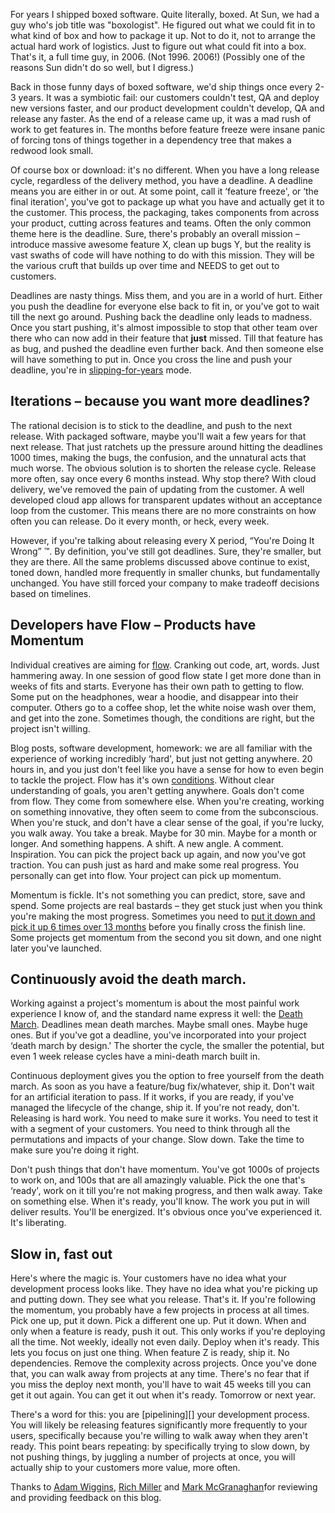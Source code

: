 For years I shipped boxed software. Quite literally, boxed. At Sun, we had a guy who's job title was "boxologist". He figured out what we could fit in to what kind of box and how to package it up. Not to do it, not to arrange the actual hard work of logistics. Just to figure out what could fit into a box. That's it, a full time guy, in 2006. (Not 1996. 2006!) (Possibly one of the reasons Sun didn't do so well, but I digress.)

Back in those funny days of boxed software, we'd ship things once every 2-3 years. It was a symbiotic fail: our customers couldn't test, QA and deploy new versions faster, and our product development couldn't develop, QA and release any faster. As the end of a release came up, it was a mad rush of work to get features in. The months before feature freeze were insane panic of forcing tons of things together in a dependency tree that makes a redwood look small.

Of course box or download: it's no different. When you have a long release cycle, regardless of the delivery method, you have a deadline. A deadline means you are either in or out. At some point, call it &lsquo;feature freeze', or &lsquo;the final iteration', you've got to package up what you have and actually get it to the customer. This process, the packaging, takes components from across your product, cutting across features and teams. Often the only common theme here is the deadline. Sure, there's probably an overall mission &ndash; introduce massive awesome feature X, clean up bugs Y, but the reality is vast swaths of code will have nothing to do with this mission. They will be the various cruft that builds up over time and NEEDS to get out to customers.

Deadlines are nasty things. Miss them, and you are in a world of hurt. Either you push the deadline for everyone else back to fit in, or you've got to wait till the next go around. Pushing back the deadline only leads to madness. Once you start pushing, it's almost impossible to stop that other team over there who can now add in their feature that **just** missed. Till that feature has as bug, and pushed the deadline even further back. And then someone else will have something to put in. Once you cross the line and push your deadline, you're in [slipping-for-years](http://en.wikipedia.org/wiki/Windows_Vista) mode.

## Iterations – because you want more deadlines?

The rational decision is to stick to the deadline, and push to the next release. With packaged software, maybe you'll wait a few years for that next release. That just ratchets up the pressure around hitting the deadlines 1000 times, making the bugs, the confusion, and the unnatural acts that much worse. The obvious solution is to shorten the release cycle. Release more often, say once every 6 months instead. Why stop there? With cloud delivery, we've removed the  pain of updating from the customer.  A well developed cloud app allows for transparent updates without an acceptance loop from the customer. This means there are no more constraints on how often you can release. Do it every month, or heck, every week.

However, if you're talking about releasing every X period, &ldquo;You're Doing It Wrong&rdquo; &trade;. By definition, you've still got deadlines. Sure, they're smaller, but they are there. All the same problems discussed above continue to exist, toned down, handled more frequently in smaller chunks, but fundamentally unchanged. You have still forced your company to make tradeoff decisions based on timelines.

## Developers have Flow &ndash; Products have Momentum

Individual creatives are aiming for [flow](http://en.wikipedia.org/wiki/Flow_(psychology)). Cranking out code, art, words. Just hammering away. In one session of good flow state I get more done than in weeks of fits and starts. Everyone has their own path to getting to flow. Some put on the headphones, wear a hoodie, and disappear into their computer. Others go to a coffee shop, let the white noise wash over them, and get into the zone. Sometimes though, the conditions are right, but the project isn't willing.</p>

Blog posts, software development, homework: we are all familiar with the experience of working incredibly &lsquo;hard', but just not getting anywhere. 20 hours in, and you just don't feel like you have a sense for how to even begin to tackle the project. Flow has it's own [conditions][]. Without clear understanding of goals, you aren't getting anywhere. Goals don't come from flow. They come from somewhere else. When you're creating, working on something innovative, they often seem to come from the subconscious. When you're stuck, and don't have a clear sense of the goal, if you're lucky, you walk away. You take a break. Maybe for 30 min. Maybe for a month or longer. And something happens. A shift. A new angle. A comment. Inspiration. You can pick the project back up again, and now you've got traction. You can push just as hard and make some real progress. You personally can get into flow. Your project can pick up momentum.

Momentum is fickle. It's not something you can predict, store, save and spend. Some projects are real bastards &ndash; they get stuck just when you think you're making the most progress. Sometimes you need to [put it down and pick it up 6 times over 13 months](http://devcenter.heroku.com/articles/cedar) before you finally cross the finish line. Some projects get momentum from the second you sit down, and one night later you've launched.

## Continuously avoid the death march.

Working against a project's momentum is about the most painful work experience I know of, and the standard name express it well: the [Death March][]. Deadlines mean death marches. Maybe small ones. Maybe huge ones. But if you've got a deadline, you've incorporated into your project &lsquo;death march by design.' The shorter the cycle, the smaller the potential, but even 1 week release cycles have a mini-death march built in.

Continuous deployment gives you the option to free yourself from the death march. As soon as you have a feature/bug fix/whatever, ship it. Don't wait for an artificial iteration to pass. If it works, if you are ready, if you've managed the lifecycle of the change, ship it. If you're not ready, don't. Releasing is hard work. You need to make sure it works. You need to test it with a segment of your customers. You need to think through all the permutations and impacts of your change. Slow down. Take the time to make sure you're doing it right.

Don't push things that don't have momentum. You've got 1000s of projects to work on, and 100s that are all amazingly valuable. Pick the one that's &lsquo;ready', work on it till you're not making progress, and then walk away. Take on something else. When it's ready, you'll know. The work you put in will deliver results. You'll be energized. It's obvious once you've experienced it. It's liberating.

## Slow in, fast out

Here's where the magic is. Your customers have no idea what your development process looks like. They have no idea what you're picking up and putting down. They see what you release. That's it. If you're following the momentum, you probably have a few projects in process at all times. Pick one up, put it down. Pick a different one up. Put it down. When and only when a feature is ready, push it out. This only works if you're deploying all the time. Not weekly, ideally not even daily. Deploy when it's ready. This lets you focus on just one thing. When feature Z is ready, ship it. No dependencies. Remove the complexity across projects. Once you've done that, you can walk away from projects at any time. There's no fear that if you miss the deploy next month, you'll have to wait 45 weeks till you can get it out again. You can get it out when it's ready. Tomorrow or next year.</p>

There's a word for this: you are [pipelining][] your development process. You will likely be releasing features significantly more frequently to your users, specifically because you're willing to walk away when they aren't ready.  This point bears repeating: by specifically trying to slow down, by not pushing things, by juggling a number of projects at once, you will actually ship to your customers more value, more often.


Thanks to [Adam Wiggins](http://adam.heroku.com/), [Rich Miller](www.telematica.com) and [Mark McGranaghan](http://mmcgrana.github.com/)for reviewing and providing feedback on this blog.

[pipelineing]: http://en.wikipedia.org/wiki/Pipeline_(computing)
[death march]: http://en.wikipedia.org/wiki/Death_march_(project_management)
[conditions]: http://en.wikipedia.org/wiki/Flow_(psychology)#Conditions_for_flow